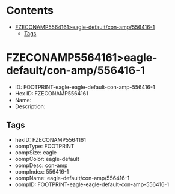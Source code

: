 



Contents
========

* [FZECONAMP5564161>eagle-default/con-amp/556416-1](#fzeconamp5564161eagle-defaultcon-amp556416-1)
	* [Tags](#tags)

# FZECONAMP5564161>eagle-default/con-amp/556416-1

- ID: FOOTPRINT-eagle-eagle-default-con-amp-556416-1
- Hex ID: FZECONAMP5564161
- Name: 
- Description: 

## Tags

- hexID: FZECONAMP5564161
- oompType: FOOTPRINT
- oompSize: eagle
- oompColor: eagle-default
- oompDesc: con-amp
- oompIndex: 556416-1
- oompName: eagle-default/con-amp/556416-1
- oompID: FOOTPRINT-eagle-eagle-default-con-amp-556416-1
